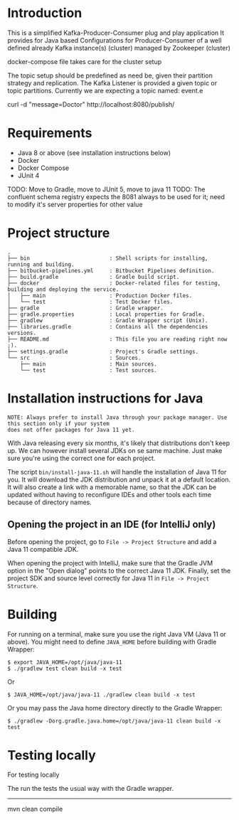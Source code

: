 # Introduction

This is a simplified Kafka-Producer-Consumer plug and play application
It provides for Java based Configurations for Producer-Consumer of a well
defined already Kafka instance(s) (cluster) managed by Zookeeper (cluster)

docker-compose file takes care for the cluster setup

The topic setup should be predefined as need be, given their partition strategy and replication.
The Kafka Listener is provided a given topic or topic partitions.
Currently we are expecting a topic named: event.e 


curl -d "message=Doctor" http://localhost:8080/publish/

# Requirements

- Java 8 or above (see installation instructions below)
- Docker
- Docker Compose
- JUnit 4

TODO: Move to Gradle, move to JUnit 5, move to java 11
TODO: The confluent schema registry expects the 8081 always to be used for it; need to modify it's server properties for other value

# Project structure

    .
    ├── bin                         : Shell scripts for installing, running and building.
    ├── bitbucket-pipelines.yml     : Bitbucket Pipelines definition.
    ├── build.gradle                : Gradle build script.
    ├── docker                      : Docker-related files for testing, building and deploying the service.
    │   ├── main                    : Production Docker files.
    │   └── test                    : Test Docker files.
    ├── gradle                      : Gradle wrapper.
    ├── gradle.properties           : Local properties for Gradle.
    ├── gradlew                     : Gradle Wrapper script (Unix).
    ├── libraries.gradle            : Contains all the dependencies versions.
    ├── README.md                   : This file you are reading right now ;).
    ├── settings.gradle             : Project's Gradle settings.
    └── src                         : Sources.
        ├── main                    : Main sources.
        └── test                    : Test sources.

# Installation instructions for Java

    NOTE: Always prefer to install Java through your package manager. Use this section only if your system
    does not offer packages for Java 11 yet.

With Java releasing every six months, it's likely that distributions don't keep up. We can however
install several JDKs on se same machine. Just make sure you're using the correct one for each project. 

The script `bin/install-java-11.sh` will handle the installation of Java 11 for you. It will download the
JDK distribution and unpack it at a default location. It will also create a link with a memorable name, so that
the JDK can be updated without having to reconfigure IDEs and other tools each time because of directory names.

## Opening the project in an IDE (for IntelliJ only)

Before opening the project, go to `File -> Project Structure` and add a Java 11 compatible JDK.

When opening the project with IntelliJ, make sure that the Gradle JVM option in the "Open dialog" points to the
correct Java 11 JDK. Finally, set the project SDK and source level correctly for Java 11 in `File -> Project Structure`.

# Building

For running on a terminal, make sure you use the right Java VM (Java 11 or above). You might need to define
`JAVA_HOME` before building with Gradle Wrapper:

    $ export JAVA_HOME=/opt/java/java-11
    $ ./gradlew test clean build -x test

Or

    $ JAVA_HOME=/opt/java/java-11 ./gradlew clean build -x test

Or you may pass the Java home directory directly to the Gradle Wrapper:

    $ ./gradlew -Dorg.gradle.java.home=/opt/java/java-11 clean build -x test

# Testing locally

For testing locally


The run the tests the usual way with the Gradle wrapper.


-----------------


mvn clean compile
